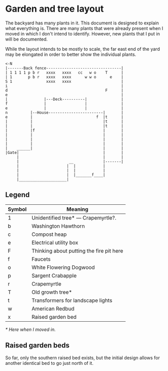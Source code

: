 # Garden and tree layout
The backyard has many plants in it. This document is designed to explain what everything is. There are many plants that were already present when I moved in which I don't intend to identify. However, new plants that I put in will be documented.

While the layout intends to be mostly to scale, the far east end of the yard may be elongated in order to better show the individual plants.

```
<-N
|-------Back fence---------------------------------|
| 1 1 1 1 p b r   xxxx   xxxx   cc   w o    T      |
| 1       p b r   xxxx   xxxx      w w o      e    |
S 1               xxxx   xxxx                      |
i                                                  |
d                                           F      |
e                                                  |
|                |---Deck----------|               |
f                |                 |               |
e                |                 |               |
n          |--House------------------------|       |
e          |                            f  |t      |
|          |                               |t      |
|          |                               |t      |
|          |f                              |       |
|          |                               |       |
|          |                               |       |
|          |                               |       |
|    ______|                               |       |
|Gate|                                     |       |
     |                                     |       |
     |                      __             |-------|
     |                     |  |            |
     |                     |  |            |
     |                     |  |_______f____|
     |_____________________|
```

## Legend
| Symbol | Meaning                                  |
| ------ | ---------------------------------------- |
| 1      | Unidentified tree* &mdash; Crapemyrtle?. |
| b      | Washington Hawthorn                      |
| c      | Compost heap                             |
| e      | Electrical utility box                   |
| F      | Thinking about putting the fire pit here |
| f      | Faucets                                  |
| o      | White Flowering Dogwood                  |
| p      | Sargent Crabapple                        |
| r      | Crapemyrtle                              |
| T      | Old growth tree*                         |
| t      | Transformers for landscape lights        |
| w      | American Redbud                          |
| x      | Raised garden bed                        |

*&ast; Here when I moved in.*

## Raised garden beds
So far, only the southern raised bed exists, but the initial design allows for another identical bed to go just north of it.

